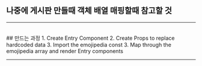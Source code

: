 ## 나중에 게시판 만들때 객체 배열 매핑할때 참고할 것
<hr/>
<br/>
## 만드는 과정
1. Create Entry Component
2. Create Props to replace hardcoded data
3. Import the emojipedia const
3. Map through the emojipedia array and render Entry components
<hr/>